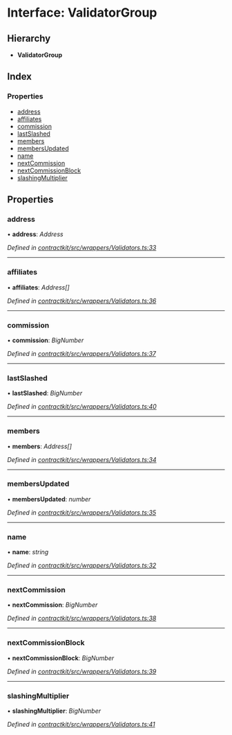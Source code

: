 # Interface: ValidatorGroup

## Hierarchy

* **ValidatorGroup**

## Index

### Properties

* [address](_wrappers_validators_.validatorgroup.md#address)
* [affiliates](_wrappers_validators_.validatorgroup.md#affiliates)
* [commission](_wrappers_validators_.validatorgroup.md#commission)
* [lastSlashed](_wrappers_validators_.validatorgroup.md#lastslashed)
* [members](_wrappers_validators_.validatorgroup.md#members)
* [membersUpdated](_wrappers_validators_.validatorgroup.md#membersupdated)
* [name](_wrappers_validators_.validatorgroup.md#name)
* [nextCommission](_wrappers_validators_.validatorgroup.md#nextcommission)
* [nextCommissionBlock](_wrappers_validators_.validatorgroup.md#nextcommissionblock)
* [slashingMultiplier](_wrappers_validators_.validatorgroup.md#slashingmultiplier)

## Properties

###  address

• **address**: *Address*

*Defined in [contractkit/src/wrappers/Validators.ts:33](https://github.com/medhak1/celo-monorepo/blob/master/packages/sdk/contractkit/src/wrappers/Validators.ts#L33)*

___

###  affiliates

• **affiliates**: *Address[]*

*Defined in [contractkit/src/wrappers/Validators.ts:36](https://github.com/medhak1/celo-monorepo/blob/master/packages/sdk/contractkit/src/wrappers/Validators.ts#L36)*

___

###  commission

• **commission**: *BigNumber*

*Defined in [contractkit/src/wrappers/Validators.ts:37](https://github.com/medhak1/celo-monorepo/blob/master/packages/sdk/contractkit/src/wrappers/Validators.ts#L37)*

___

###  lastSlashed

• **lastSlashed**: *BigNumber*

*Defined in [contractkit/src/wrappers/Validators.ts:40](https://github.com/medhak1/celo-monorepo/blob/master/packages/sdk/contractkit/src/wrappers/Validators.ts#L40)*

___

###  members

• **members**: *Address[]*

*Defined in [contractkit/src/wrappers/Validators.ts:34](https://github.com/medhak1/celo-monorepo/blob/master/packages/sdk/contractkit/src/wrappers/Validators.ts#L34)*

___

###  membersUpdated

• **membersUpdated**: *number*

*Defined in [contractkit/src/wrappers/Validators.ts:35](https://github.com/medhak1/celo-monorepo/blob/master/packages/sdk/contractkit/src/wrappers/Validators.ts#L35)*

___

###  name

• **name**: *string*

*Defined in [contractkit/src/wrappers/Validators.ts:32](https://github.com/medhak1/celo-monorepo/blob/master/packages/sdk/contractkit/src/wrappers/Validators.ts#L32)*

___

###  nextCommission

• **nextCommission**: *BigNumber*

*Defined in [contractkit/src/wrappers/Validators.ts:38](https://github.com/medhak1/celo-monorepo/blob/master/packages/sdk/contractkit/src/wrappers/Validators.ts#L38)*

___

###  nextCommissionBlock

• **nextCommissionBlock**: *BigNumber*

*Defined in [contractkit/src/wrappers/Validators.ts:39](https://github.com/medhak1/celo-monorepo/blob/master/packages/sdk/contractkit/src/wrappers/Validators.ts#L39)*

___

###  slashingMultiplier

• **slashingMultiplier**: *BigNumber*

*Defined in [contractkit/src/wrappers/Validators.ts:41](https://github.com/medhak1/celo-monorepo/blob/master/packages/sdk/contractkit/src/wrappers/Validators.ts#L41)*
